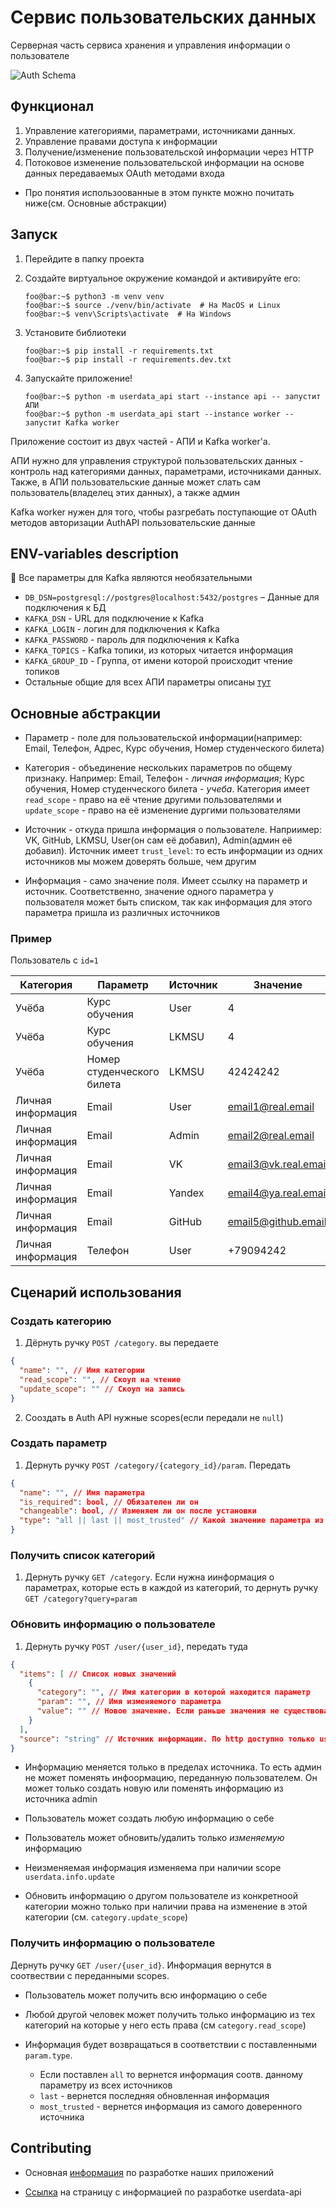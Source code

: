 # Сервис пользовательских данных

Серверная часть сервиса хранения и управления информации о пользователе

![Auth Schema](https://github.com/profcomff/auth-api/assets/5656720/ab2730be-054a-454c-ab76-5475e615bb64)

## Функционал
1. Управление категориями, параметрами, источниками данных. 
2. Управление правами доступа к информации
3. Получение/изменение пользовательской информации через HTTP
4. Потоковое изменение пользовательской информации на основе данных передаваемых OAuth методами входа

- Про понятия использоованные в этом пункте можно почитать ниже(см. Основные абстракции)

## Запуск

1. Перейдите в папку проекта

2. Создайте виртуальное окружение командой и активируйте его:
    ```console
    foo@bar:~$ python3 -m venv venv
    foo@bar:~$ source ./venv/bin/activate  # На MacOS и Linux
    foo@bar:~$ venv\Scripts\activate  # На Windows
    ```

3. Установите библиотеки
    ```console
    foo@bar:~$ pip install -r requirements.txt
    foo@bar:~$ pip install -r requirements.dev.txt
    ```
4. Запускайте приложение!
    ```console
    foo@bar:~$ python -m userdata_api start --instance api -- запустит АПИ
    foo@bar:~$ python -m userdata_api start --instance worker -- запустит Kafka worker
    ```
   
Приложение состоит из двух частей - АПИ и Kafka worker'а. 

АПИ нужно для управления структурой пользовательских данных - 
контроль над категориями данных, параметрами, источниками данных.
Также, в АПИ пользовательские данные может слать
сам пользователь(владелец этих данных), а также админ

Kafka worker нужен для того, чтобы разгребать поступающие от OAuth 
методов авторизации AuthAPI пользовательские данные

## ENV-variables description

:star2: Все параметры для Kafka являются необязательными

- `DB_DSN=postgresql://postgres@localhost:5432/postgres` – Данные для подключения к БД
- `KAFKA_DSN` - URL для подключение к Kafka
- `KAFKA_LOGIN` - логин для подключения к Kafka 
- `KAFKA_PASSWORD` - пароль для подключения к Kafka
- `KAFKA_TOPICS` - Kafka топики, из которых читается информация 
- `KAFKA_GROUP_ID` - Группа, от имени которой происходит чтение топиков
- Остальные общие для всех АПИ параметры описаны [тут](https://github.com/profcomff/.github/wiki/%5Bbackend%5D-Настройки-приложения)

## Основные абстракции

- Параметр - поле для пользовательской информации(например: Email, Телефон, Адрес, Курс обучения, Номер студенческого билета)

- Категория - объединение нескольких параметров по общему признаку. Например: Email, Телефон - _личная информация_; Курс обучения, Номер студенческого билета - _учеба_. Категория имеет `read_scope` - право на её чтение другими пользователями и `update_scope` - право на её изменение дургими пользователями

- Источник - откуда пришла информация о пользователе. Наприимер: VK, GitHub, LKMSU, User(он сам её добавил), Admin(админ её добавил). Источник имеет `trust_level`: то есть информации из одних источников мы можем доверять больше, чем другим

- Информация - само значение поля. Имеет ссылку на параметр и источник. Соответственно, значение одного параметра у пользователя может быть списком, так как информация для этого параметра пришла из различных источников

### Пример

Пользователь с `id=1`

| Категория  |  Параметр | Источник  |  Значение |
|---|---|---|---|
| Учёба  | Курс обучения  |  User | 4  |
| Учёба  | Курс обучения  | LKMSU  | 4  |
| Учёба  |  Номер студенческого билета | LKMSU  |  42424242 |
| Личная информация  | Email  |  User | email1@real.email  |
| Личная информация  | Email  | Admin  | email2@real.email  |
| Личная информация  |  Email | VK  |  email3@vk.real.email |
| Личная информация  | Email  |  Yandex | email4@ya.real.email  |
| Личная информация  | Email  | GitHub  | email5@github.email  |
| Личная информация  |  Телефон | User  |  +79094242 |


## Сценарий использования

### Создать категорию

1. Дёрнуть ручку `POST /category`. вы передаете 
```json
{
  "name": "", // Имя категории
  "read_scope": "", // Скоуп на чтение
  "update_scope": "" // Скоуп на запись
}
```
2. Сооздать в Auth API нужные scopes(если передали не `null`)

### Создать параметр

1. Дернуть ручку `POST /category/{category_id}/param`. Передать 
```json
{
  "name": "", // Имя параметра
  "is_required": bool, // Обязателен ли он 
  "changeable": bool, // Изменяем ли он после установки
  "type": "all || last || most_trusted" // Какой значение параметра из множества, задаваемого источником, будет возвращаться
}
```

### Получить список категорий

1. Дернуть ручку `GET /category`. Если нужна иинформация о параметрах, которые есть в каждой из категорий, то дернуть ручку `GET /category?query=param`

### Обновить информацию о пользователе 

1. Дернуть ручку `POST /user/{user_id}`, передать туда
```json
{
  "items": [ // Список новых значений
    {
      "category": "", // Имя категории в которой находится параметр
      "param": "", // Имя изменяемого параметра
      "value": "" // Новое значение. Если раньше значения не существовало, то оно будет создано. Если передать null, то значение будет удалено.
    }
  ],
  "source": "string" // Источник информации. По http доступно только user и admin
}
```
- Информацию меняется только в пределах источника. То есть админ не может поменять инфоормацию, переданную пользователем. Он может только создать новую или поменять информацию из источника admin

- Пользователь может создать любую информацию о себе

- Пользователь может обновить/удалить только _изменяемую_ информацию

- Неизменяемая информация изменяема при наличии scope `userdata.info.update`

- Обновить информацию о другом пользователе из конкретноой категории можно только при наличии права на изменение в этой категории (см. `category.update_scope`)

### Получить информацию о пользователе

Дернуть ручку `GET /user/{user_id}`. Информация вернутся в соотвествии с переданными scopes.

- Пользователь может получить всю информацию о себе

- Любой другой человек может получить только информацию из тех категорий на которые у него есть права (см `category.read_scope`)

- Информация будет возвращаться в соответствии с поставленными `param.type`. 
  - Если поставлен `all` то вернется информация соотв. данному параметру из всех источников
  - `last` - вернется последняя обновленная информация
  - `most_trusted` - вернется информация из самого доверенного источника

## Contributing

- Основная [информация](https://github.com/profcomff/.github/wiki/%255Bdev%255D-Backend-%25D1%2580%25D0%25B0%25D0%25B7%25D1%2580%25D0%25B0%25D0%25B1%25D0%25BE%25D1%2582%25D0%25BA%25D0%25B0) по разработке наших приложений

- [Ссылка](https://github.com/profcomff/userdata-api/blob/main/CONTRIBUTING.md) на страницу с информацией по разработке userdata-api


